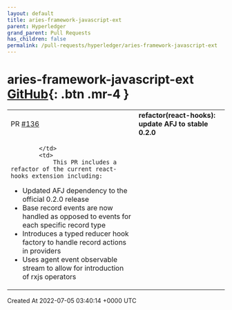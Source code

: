 ```yaml
---
layout: default
title: aries-framework-javascript-ext
parent: Hyperledger
grand_parent: Pull Requests
has_children: false
permalink: /pull-requests/hyperledger/aries-framework-javascript-ext
---
```


# aries-framework-javascript-ext <span class="fs-3 right-align">[GitHub](https://github.com/hyperledger/aries-framework-javascript-ext){: .btn .mr-4 }</span>


<div>
    <table>
        <tr>
            <td>
                PR <a href="https://github.com/hyperledger/aries-framework-javascript-ext/pull/136" class=".btn">#136</a>
            </td>
            <td>
                <b>
                    refactor(react-hooks): update AFJ to stable 0.2.0
                </b>
            </td>
        </tr>
        <tr>
            <td>
                
            </td>
            <td>
                This PR includes a refactor of the current react-hooks extension including:
* Updated AFJ dependency to the official 0.2.0 release
* Base record events are now handled as opposed to events for each specific record type
* Introduces a typed reducer hook factory to handle record actions in providers
* Uses agent event observable stream to allow for introduction of rxjs operators
            </td>
        </tr>
    </table>
    <div class="right-align">
        Created At 2022-07-05 03:40:14 +0000 UTC
    </div>
</div>

